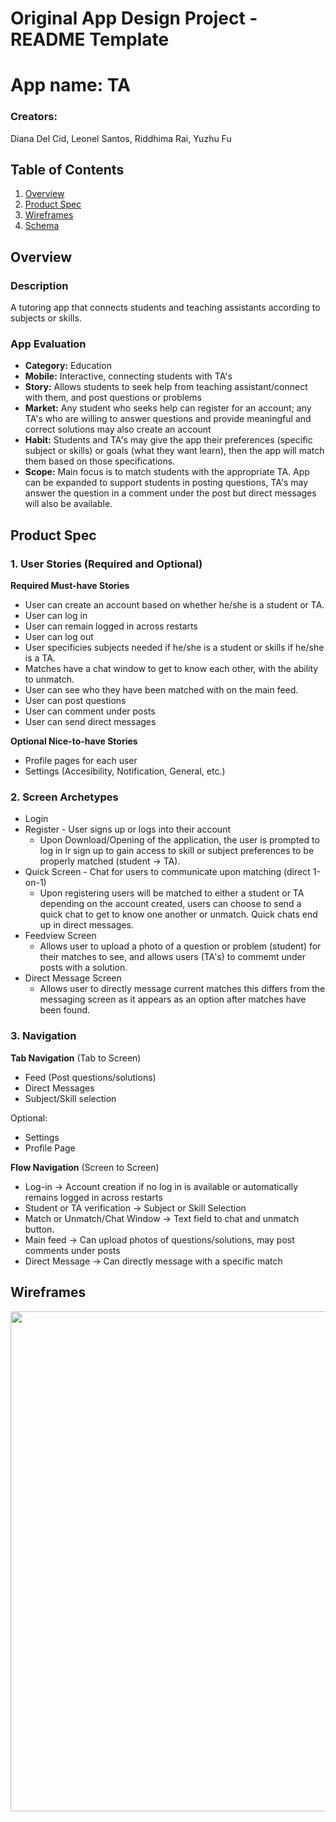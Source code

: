 Original App Design Project - README Template
===

# App name: TA
### Creators: 
Diana Del Cid, Leonel Santos, Riddhima Rai, Yuzhu Fu

## Table of Contents
1. [Overview](#Overview)
1. [Product Spec](#Product-Spec)
1. [Wireframes](#Wireframes)
2. [Schema](#Schema)

## Overview
### Description
A tutoring app that connects students and teaching assistants according to subjects or skills.

### App Evaluation
- **Category:** Education
- **Mobile:** Interactive, connecting students with TA's
- **Story:** Allows students to seek help from teaching assistant/connect with them, and post questions or problems 
- **Market:** Any student who seeks help can register for an account; any TA's who are willing to answer questions and provide meaningful and correct solutions may also create an account
- **Habit:** Students and TA's may give the app their preferences (specific subject or skills) or goals (what they want learn), then the app will match them based on those specifications.
- **Scope:** Main focus is to match students with the appropriate TA. App can be expanded to support students in posting questions, TA's may answer the question in a comment under the post but direct messages will also be available.

## Product Spec
### 1. User Stories (Required and Optional)

**Required Must-have Stories**

* User can create an account based on whether he/she is a student or TA.
* User can log in
* User can remain logged in across restarts
* User can log out
* User specificies subjects needed if he/she is a student or skills if he/she is a TA. 
* Matches have a chat window to get to know each other, with the ability to unmatch.
* User can see who they have been matched with on the main feed.
* User can post questions 
* User can comment under posts
* User can send direct messages

**Optional Nice-to-have Stories**

* Profile pages for each user
* Settings (Accesibility, Notification, General, etc.)

### 2. Screen Archetypes

* Login 
* Register - User signs up or logs into their account
   * Upon Download/Opening of the application, the user is prompted to log in lr sign up to gain access to skill or subject preferences to be properly matched (student -> TA). 
* Quick Screen - Chat for users to communicate upon matching (direct 1-on-1)
   * Upon registering users will be matched to either a student or TA depending on the account created, users can choose to send a quick chat to get to know one another or unmatch. Quick chats end up in direct messages.
* Feedview Screen 
   * Allows user to upload a photo of a question or problem (student) for their matches to see, and allows users (TA's) to commemt under posts with a solution. 
*  Direct Message Screen
   * Allows user to directly message current matches this differs from the messaging screen as it appears as an option after matches have been found.

### 3. Navigation

**Tab Navigation** (Tab to Screen)

* Feed (Post questions/solutions)
* Direct Messages
* Subject/Skill selection

Optional:
* Settings
* Profile Page

**Flow Navigation** (Screen to Screen)
* Log-in -> Account creation if no log in is available or automatically remains logged in across restarts
* Student or TA verification -> Subject or Skill Selection
* Match or Unmatch/Chat Window -> Text field to chat and unmatch button. 
* Main feed -> Can upload photos of questions/solutions, may post comments under posts 
* Direct Message -> Can directly message with a specific match 

## Wireframes
<img src="https://i.imgur.com/9CrjH1K.jpg" width=800><br>
